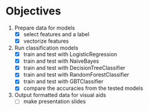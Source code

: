 # Objectives
1. Prepare data for models
    - [x] select features and a label
    - [x] vectorize features
2. Run classification models
    - [x] train and test with LogisticRegression
    - [x] train and test with NaiveBayes
    - [x] train and test with DecisionTreeClassifier
    - [x] train and test with RandomForestClassifier
    - [x] train and test with GBTClassifier
    - [x] compare the accuracies from the tested models
3. Output formatted data for visual aids
    - [ ] make presentation slides